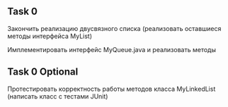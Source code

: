 ## Task 0
Закончить реализацию двусвязного списка (реализовать оставшиеся методы интерфейса MyList)

Имплементировать интерфейс MyQueue.java и реализовать методы

## Task 0 Optional

Протестировать корректность работы методов класса MyLinkedList (написать класс с тестами JUnit)













